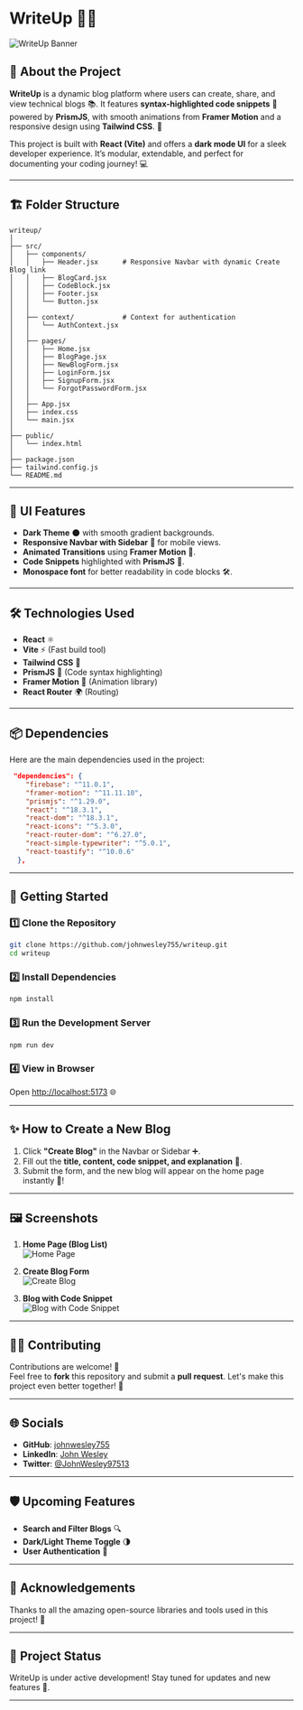 # **WriteUp 📝✨**  

![WriteUp Banner](src/assets/home.png)

## 🚀 **About the Project**  
**WriteUp** is a dynamic blog platform where users can create, share, and view technical blogs 📚. It features **syntax-highlighted code snippets** 🎨 powered by **PrismJS**, with smooth animations from **Framer Motion** and a responsive design using **Tailwind CSS**. 🌌

This project is built with **React (Vite)** and offers a **dark mode UI** for a sleek developer experience. It’s modular, extendable, and perfect for documenting your coding journey! 💻

---

## 🏗️ **Folder Structure**

```
writeup/
│
├── src/
│   ├── components/         
│   │   ├── Header.jsx      # Responsive Navbar with dynamic Create Blog link
│   │   ├── BlogCard.jsx    
│   │   ├── CodeBlock.jsx   
│   │   ├── Footer.jsx      
│   │   └── Button.jsx      
│   │
│   ├── context/            # Context for authentication
│   │   └── AuthContext.jsx
│   │
│   ├── pages/              
│   │   ├── Home.jsx        
│   │   ├── BlogPage.jsx    
│   │   ├── NewBlogForm.jsx 
│   │   ├── LoginForm.jsx   
│   │   ├── SignupForm.jsx  
│   │   └── ForgotPasswordForm.jsx 
│   │
│   ├── App.jsx             
│   ├── index.css           
│   └── main.jsx            
│
├── public/                 
│   └── index.html          
│
├── package.json            
├── tailwind.config.js      
└── README.md               

```

---

## 🎨 **UI Features**

- **Dark Theme** 🌑 with smooth gradient backgrounds.
- **Responsive Navbar with Sidebar** 📱 for mobile views.
- **Animated Transitions** using **Framer Motion** 🎢.
- **Code Snippets** highlighted with **PrismJS** 🎨.
- **Monospace font** for better readability in code blocks 🛠️.

---

## 🛠️ **Technologies Used**

- **React** ⚛️  
- **Vite** ⚡ (Fast build tool)  
- **Tailwind CSS** 🎨  
- **PrismJS** 🌈 (Code syntax highlighting)  
- **Framer Motion** 🎥 (Animation library)  
- **React Router** 🌍 (Routing)

---

## 📦 **Dependencies**

Here are the main dependencies used in the project:  
```json
 "dependencies": {
    "firebase": "^11.0.1",
    "framer-motion": "^11.11.10",
    "prismjs": "^1.29.0",
    "react": "^18.3.1",
    "react-dom": "^18.3.1",
    "react-icons": "^5.3.0",
    "react-router-dom": "^6.27.0",
    "react-simple-typewriter": "^5.0.1",
    "react-toastify": "^10.0.6"
  },
```

---

## 🚀 **Getting Started**

### 1️⃣ Clone the Repository  
```bash
git clone https://github.com/johnwesley755/writeup.git
cd writeup
```

### 2️⃣ Install Dependencies  
```bash
npm install
```

### 3️⃣ Run the Development Server  
```bash
npm run dev
```

### 4️⃣ View in Browser  
Open [http://localhost:5173](http://localhost:5173) 🌐

---

## ✨ **How to Create a New Blog**

1. Click **"Create Blog"** in the Navbar or Sidebar ➕.  
2. Fill out the **title, content, code snippet, and explanation** 📝.  
3. Submit the form, and the new blog will appear on the home page instantly 🏡!

---

## 🖼️ **Screenshots**

1. **Home Page (Blog List)**  
![Home Page](src/assets/home.png)

2. **Create Blog Form**  
![Create Blog](src/assets/blog-form-banner.png)

3. **Blog with Code Snippet**  
![Blog with Code Snippet](src/assets/blog-banner.png)

---

## 👨‍💻 **Contributing**

Contributions are welcome! 🎉  
Feel free to **fork** this repository and submit a **pull request**. Let's make this project even better together! 🤝

---

## 🌐 **Socials**

- **GitHub**: [johnwesley755](https://github.com/johnwesley755)  
- **LinkedIn**: [John Wesley](https://linkedin.com/in/john-wesley-6707ab258/)  
- **Twitter**: [@JohnWesley97513](https://twitter.com/JohnWesley97513)  

---

## 🛡️ **Upcoming Features**  
- **Search and Filter Blogs** 🔍  
- **Dark/Light Theme Toggle** 🌗  
- **User Authentication** 🔑

---

## 📣 **Acknowledgements**

Thanks to all the amazing open-source libraries and tools used in this project! 💙  

---

## 🎯 **Project Status**

WriteUp is under active development! Stay tuned for updates and new features 🚀.

---
